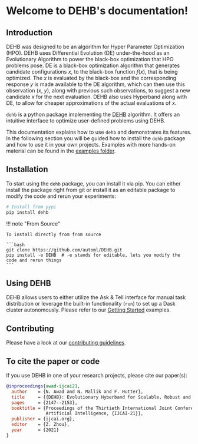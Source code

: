 # Welcome to DEHB's documentation!

## Introduction
DEHB was designed to be an algorithm for Hyper Parameter Optimization (HPO). DEHB uses Differential Evolution (DE) under-the-hood as an Evolutionary Algorithm to power the black-box optimization that HPO problems pose. DE is a black-box optimization algorithm that generates candidate configurations $x$, to the black-box function $f(x)$, that is being optimized. The $x$ is evaluated by the black-box and the corresponding response $y$ is made available to the DE algorithm, which can then use this observation ($x$, $y$), along with previous such observations, to suggest a new candidate $x$ for the next evaluation. DEHB also uses Hyperband along with DE, to allow for cheaper approximations of the actual evaluations of $x$.

`dehb` is a python package implementing the [DEHB](https://arxiv.org/abs/2105.09821) algorithm. It offers an intuitive interface to optimize user-defined problems using DEHB.

This documentation explains how to use `dehb` and demonstrates its features. In the following section you will be guided how to install the `dehb` package and how to use it in your own projects. Examples with more hands-on material can be found in the [examples folder](https://github.com/automl/DEHB/tree/master/examples).

## Installation

To start using the `dehb` package, you can install it via pip. You can either install the package right from git or install it as an editable package to modify the code and rerun your experiments:

```bash
# Install from pypi
pip install dehb
```

!!! note "From Source"

    To install directly from from source

    ```bash
    git clone https://github.com/automl/DEHB.git
    pip install -e DEHB  # -e stands for editable, lets you modify the code and rerun things
    ```

## Using DEHB
DEHB allows users to either utilize the Ask & Tell interface for manual task distribution or leverage the built-in functionality (`run`) to set up a Dask cluster autonomously. Please refer to our [Getting Started](getting_started/single_worker.md) examples.

## Contributing
Please have a look at our [contributing guidelines](./CONTRIBUTING.md).

## To cite the paper or code
If you use DEHB in one of your research projects, please cite our paper(s):
```bibtex
@inproceedings{awad-ijcai21,
  author    = {N. Awad and N. Mallik and F. Hutter},
  title     = {{DEHB}: Evolutionary Hyberband for Scalable, Robust and Efficient Hyperparameter Optimization},
  pages     = {2147--2153},
  booktitle = {Proceedings of the Thirtieth International Joint Conference on
               Artificial Intelligence, {IJCAI-21}},
  publisher = {ijcai.org},
  editor    = {Z. Zhou},
  year      = {2021}
}
```